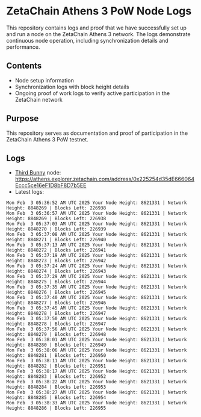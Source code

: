 # ZetaChain Athens 3 PoW Node Logs
This repository contains logs and proof that we have successfully set up and run a node on the ZetaChain Athens 3 network. The logs demonstrate continuous node operation, including synchronization details and performance.

## Contents
- Node setup information
- Synchronization logs with block height details
- Ongoing proof of work logs to verify active participation in the ZetaChain network

## Purpose
This repository serves as documentation and proof of participation in the ZetaChain Athens 3 PoW testnet.

## Logs

- [Third Bunny](https://thirdbunny.xyz/) node: https://athens.explorer.zetachain.com/address/0x225254d35dE666064Eccc5ce16eF1D8bF8D7b5EE
- Latest logs:
```
Mon Feb  3 05:36:52 AM UTC 2025 Your Node Height: 8621331 | Network Height: 8848269 | Blocks Left: 226938
Mon Feb  3 05:36:57 AM UTC 2025 Your Node Height: 8621331 | Network Height: 8848269 | Blocks Left: 226938
Mon Feb  3 05:37:03 AM UTC 2025 Your Node Height: 8621331 | Network Height: 8848270 | Blocks Left: 226939
Mon Feb  3 05:37:08 AM UTC 2025 Your Node Height: 8621331 | Network Height: 8848271 | Blocks Left: 226940
Mon Feb  3 05:37:13 AM UTC 2025 Your Node Height: 8621331 | Network Height: 8848272 | Blocks Left: 226941
Mon Feb  3 05:37:19 AM UTC 2025 Your Node Height: 8621331 | Network Height: 8848273 | Blocks Left: 226942
Mon Feb  3 05:37:24 AM UTC 2025 Your Node Height: 8621331 | Network Height: 8848274 | Blocks Left: 226943
Mon Feb  3 05:37:29 AM UTC 2025 Your Node Height: 8621331 | Network Height: 8848275 | Blocks Left: 226944
Mon Feb  3 05:37:35 AM UTC 2025 Your Node Height: 8621331 | Network Height: 8848276 | Blocks Left: 226945
Mon Feb  3 05:37:40 AM UTC 2025 Your Node Height: 8621331 | Network Height: 8848277 | Blocks Left: 226946
Mon Feb  3 05:37:45 AM UTC 2025 Your Node Height: 8621331 | Network Height: 8848278 | Blocks Left: 226947
Mon Feb  3 05:37:50 AM UTC 2025 Your Node Height: 8621331 | Network Height: 8848278 | Blocks Left: 226947
Mon Feb  3 05:37:56 AM UTC 2025 Your Node Height: 8621331 | Network Height: 8848279 | Blocks Left: 226948
Mon Feb  3 05:38:01 AM UTC 2025 Your Node Height: 8621331 | Network Height: 8848280 | Blocks Left: 226949
Mon Feb  3 05:38:06 AM UTC 2025 Your Node Height: 8621331 | Network Height: 8848281 | Blocks Left: 226950
Mon Feb  3 05:38:11 AM UTC 2025 Your Node Height: 8621331 | Network Height: 8848282 | Blocks Left: 226951
Mon Feb  3 05:38:17 AM UTC 2025 Your Node Height: 8621331 | Network Height: 8848283 | Blocks Left: 226952
Mon Feb  3 05:38:22 AM UTC 2025 Your Node Height: 8621331 | Network Height: 8848284 | Blocks Left: 226953
Mon Feb  3 05:38:27 AM UTC 2025 Your Node Height: 8621331 | Network Height: 8848285 | Blocks Left: 226954
Mon Feb  3 05:38:33 AM UTC 2025 Your Node Height: 8621331 | Network Height: 8848286 | Blocks Left: 226955
```
